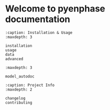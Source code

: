 # Welcome to pyenphase documentation

```{toctree}
:caption: Installation & Usage
:maxdepth: 3

installation
usage
data
advanced

```

```{toctree}
:maxdepth: 3

model_autodoc

```

```{toctree}
:caption: Project Info
:maxdepth: 2

changelog
contributing
```

```{include} ../README.md

```

